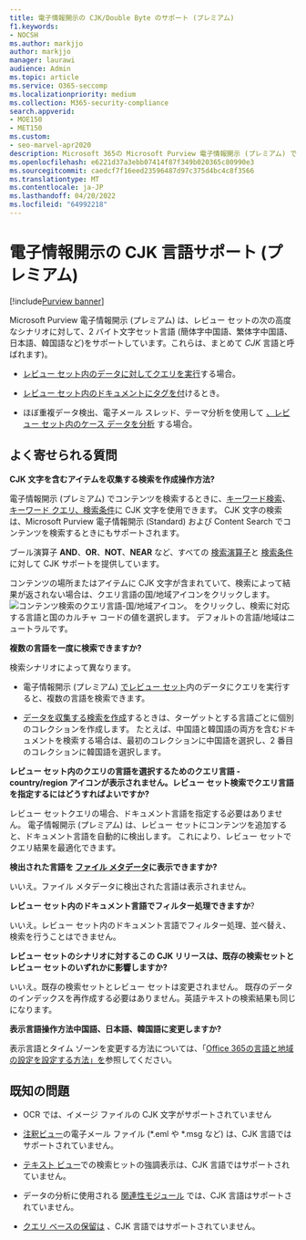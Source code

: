 ```yaml
---
title: 電子情報開示の CJK/Double Byte のサポート (プレミアム)
f1.keywords:
- NOCSH
ms.author: markjjo
author: markjjo
manager: laurawi
audience: Admin
ms.topic: article
ms.service: O365-seccomp
ms.localizationpriority: medium
ms.collection: M365-security-compliance
search.appverid:
- MOE150
- MET150
ms.custom:
- seo-marvel-apr2020
description: Microsoft 365の Microsoft Purview 電子情報開示 (プレミアム) で、2 バイト文字セットを使用する中国語、日本語、韓国語 (CJK) 言語をサポートする方法について説明します。
ms.openlocfilehash: e6221d37a3ebb07414f87f349b020365c80990e3
ms.sourcegitcommit: caedcf7f16eed23596487d97c375d4bc4c8f3566
ms.translationtype: MT
ms.contentlocale: ja-JP
ms.lasthandoff: 04/20/2022
ms.locfileid: "64992218"
---
```

# <a name="cjk-language-support-for-ediscovery-premium"></a>電子情報開示の CJK 言語サポート (プレミアム)

[!include[Purview banner](../includes/purview-rebrand-banner.md)]

Microsoft Purview 電子情報開示 (プレミアム) は、レビュー セットの次の高度なシナリオに対して、2 バイト文字セット言語 (簡体字中国語、繁体字中国語、日本語、韓国語など)をサポートしています。これらは、まとめて *CJK* 言語と呼ばれます)。

- [レビュー セット内のデータに対してクエリを実行](review-set-search.md)する場合。

- [レビュー セット内のドキュメントにタグを付](tagging-documents.md)けるとき。

- ほぼ重複データ検出、電子メール スレッド、テーマ分析を使用して [、レビュー セット内のケース データを分析](analyzing-data-in-review-set.md) する場合。

## <a name="frequently-asked-questions"></a>よく寄せられる質問

**CJK 文字を含むアイテムを収集する検索を作成操作方法?**

電子情報開示 (プレミアム) でコンテンツを検索するときに、[キーワード検索](building-search-queries.md#keyword-searches)、[キーワード クエリ、検索条件](keyword-queries-and-search-conditions.md)に CJK 文字を使用できます。 CJK 文字の検索は、Microsoft Purview 電子情報開示 (Standard) および Content Search でコンテンツを検索するときにもサポートされます。

ブール演算子 **AND**、**OR**、**NOT**、**NEAR** など、すべての [検索演算子](keyword-queries-and-search-conditions.md#search-operators)と [検索条件](keyword-queries-and-search-conditions.md#search-conditions)に対して CJK サポートを提供しています。

コンテンツの場所またはアイテムに CJK 文字が含まれていて、検索によって結果が返されない場合は、クエリ言語の国/地域アイコンをクリックします。 ![コンテンツ検索のクエリ言語-国/地域アイコン。](../media/8d4b60c8-e1f1-40f9-88ae-ee2a7eca0886.png) をクリックし、検索に対応する言語と国のカルチャ コードの値を選択します。 デフォルトの言語/地域はニュートラルです。

**複数の言語を一度に検索できますか?**

検索シナリオによって異なります。

- 電子情報開示 (プレミアム) [でレビュー セット](review-set-search.md)内のデータにクエリを実行すると、複数の言語を検索できます。

- [データを収集する検索を作成](create-draft-collection.md)するときは、ターゲットとする言語ごとに個別のコレクションを作成します。 たとえば、中国語と韓国語の両方を含むドキュメントを検索する場合は、最初のコレクションに中国語を選択し、2 番目のコレクションに韓国語を選択します。

**レビュー セット内のクエリの言語を選択するためのクエリ言語 -country/region アイコンが表示されません。レビュー セット検索でクエリ言語を指定するにはどうすればよいですか?**

レビュー セットクエリの場合、ドキュメント言語を指定する必要はありません。 電子情報開示 (プレミアム) は、レビュー セットにコンテンツを追加すると、ドキュメント言語を自動的に検出します。 これにより、レビュー セットでクエリ結果を最適化できます。

**検出された言語を [ファイル メタデータ](view-documents-in-review-set.md#file-metadata)に表示できますか?**

いいえ。ファイル メタデータに検出された言語は表示されません。

**レビュー セット内のドキュメント言語でフィルター処理できますか**?

いいえ。レビュー セット内のドキュメント言語でフィルター処理、並べ替え、検索を行うことはできません。

**レビュー セットのシナリオに対するこの CJK リリースは、既存の検索セットとレビュー セットのいずれかに影響しますか?**

いいえ。既存の検索セットとレビュー セットは変更されません。 既存のデータのインデックスを再作成する必要はありません。英語テキストの検索結果も同じになります。

**表示言語操作方法中国語、日本語、韓国語に変更しますか?**

表示言語とタイム ゾーンを変更する方法については、「[Office 365の言語と地域の設定を設定する方法」を](/office365/troubleshoot/access-management/set-language-and-region)参照してください。

## <a name="known-issues"></a>既知の問題

- OCR では、イメージ ファイルの CJK 文字がサポートされていません

- [注釈ビュー](view-documents-in-review-set.md#annotate-view)の電子メール ファイル (*.eml や *.msg など) は、CJK 言語ではサポートされていません。

- [テキスト ビュー](view-documents-in-review-set.md#text-view)での検索ヒットの強調表示は、CJK 言語ではサポートされていません。

- データの分析に使用される [関連性モジュール](using-relevance.md) では、CJK 言語はサポートされていません。

- [クエリ ベースの保留は](managing-holds.md#manage-non-custodial-holds) 、CJK 言語ではサポートされていません。